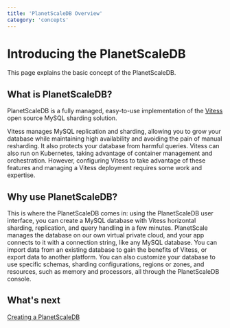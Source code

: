 ```yaml
---
title: 'PlanetScaleDB Overview'
category: 'concepts'
---
```


# Introducing the PlanetScaleDB

This page explains the basic concept of the PlanetScaleDB.

## What is PlanetScaleDB?

PlanetScaleDB is a fully managed, easy-to-use implementation of the [Vitess](http://vitess.io) open source MySQL sharding solution.

Vitess manages MySQL replication and sharding, allowing you to grow your database while maintaining high availability and avoiding the pain of manual resharding. It also protects your database from harmful queries. Vitess can also run on Kubernetes, taking advantage of container management and orchestration. However, configuring Vitess to take advantage of these features and managing a Vitess deployment requires some work and expertise.

## Why use PlanetScaleDB?

This is where the PlanetScaleDB comes in: using the PlanetScaleDB user interface, you can create a MySQL database with Vitess horizontal sharding, replication, and query handling in a few minutes. PlanetScale manages the database on our own virtual private cloud, and your app connects to it with a connection string, like any MySQL database. You can import data from an existing database to gain the benefits of Vitess, or export data to another platform. You can also customize your database to use specific schemas, sharding configurations, regions or zones, and resources, such as memory and processors, all through the PlanetScaleDB console.

## What's next

[Creating a PlanetScaleDB](creating-database)


